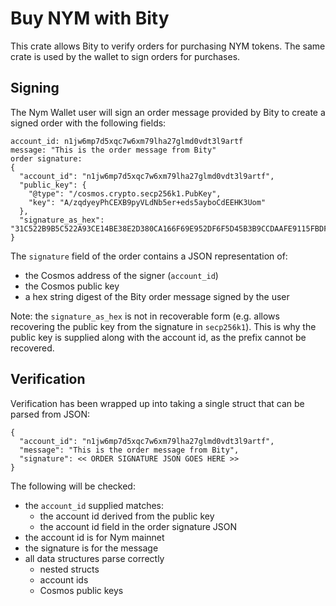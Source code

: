 # Buy NYM with Bity

This crate allows Bity to verify orders for purchasing NYM tokens. The same crate is used by the wallet to sign orders for purchases.

## Signing

The Nym Wallet user will sign an order message provided by Bity to create a signed order with the following fields:

```
account_id: n1jw6mp7d5xqc7w6xm79lha27glmd0vdt3l9artf
message: "This is the order message from Bity"
order signature: 
{
  "account_id": "n1jw6mp7d5xqc7w6xm79lha27glmd0vdt3l9artf",
  "public_key": {
    "@type": "/cosmos.crypto.secp256k1.PubKey",
    "key": "A/zqdyeyPhCEXB9pyVLdNb5er+eds5ayboCdEEHK3Uom"
  },
  "signature_as_hex": "31C522B9B5C522A93CE14BE38E2D380CA166F69E952DF6F5D45B3B9CCDAAFE9115FBDF8539092986391C46885242E6E4CF806EEC1BB869A28D0E6D347C52121A"
}
```

The `signature` field of the order contains a JSON representation of:

- the Cosmos address of the signer (`account_id`)
- the Cosmos public key
- a hex string digest of the Bity order message signed by the user

Note: the `signature_as_hex` is not in recoverable form (e.g. allows recovering the public key from the signature in `secp256k1`). This is why the public key is supplied along with the account id, as the prefix cannot be recovered.

## Verification

Verification has been wrapped up into taking a single struct that can be parsed from JSON:

```
{
  "account_id": "n1jw6mp7d5xqc7w6xm79lha27glmd0vdt3l9artf",
  "message": "This is the order message from Bity",
  "signature": << ORDER SIGNATURE JSON GOES HERE >>
}
```

The following will be checked:

- the `account_id` supplied matches:
  - the account id derived from the public key
  - the account id field in the order signature JSON
- the account id is for Nym mainnet
- the signature is for the message
- all data structures parse correctly
  - nested structs
  - account ids
  - Cosmos public keys